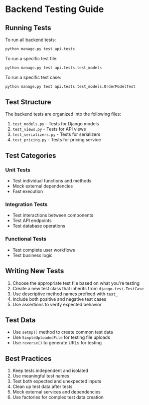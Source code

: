 # Backend Testing Guide

## Running Tests

To run all backend tests:

```bash
python manage.py test api.tests
```

To run a specific test file:

```bash
python manage.py test api.tests.test_models
```

To run a specific test case:

```bash
python manage.py test api.tests.test_models.OrderModelTest
```

## Test Structure

The backend tests are organized into the following files:

1. `test_models.py` - Tests for Django models
2. `test_views.py` - Tests for API views
3. `test_serializers.py` - Tests for serializers
4. `test_pricing.py` - Tests for pricing service

## Test Categories

### Unit Tests
- Test individual functions and methods
- Mock external dependencies
- Fast execution

### Integration Tests
- Test interactions between components
- Test API endpoints
- Test database operations

### Functional Tests
- Test complete user workflows
- Test business logic

## Writing New Tests

1. Choose the appropriate test file based on what you're testing
2. Create a new test class that inherits from `django.test.TestCase`
3. Use descriptive method names prefixed with `test_`
4. Include both positive and negative test cases
5. Use assertions to verify expected behavior

## Test Data

- Use `setUp()` method to create common test data
- Use `SimpleUploadedFile` for testing file uploads
- Use `reverse()` to generate URLs for testing

## Best Practices

1. Keep tests independent and isolated
2. Use meaningful test names
3. Test both expected and unexpected inputs
4. Clean up test data after tests
5. Mock external services and dependencies
6. Use factories for complex test data creation